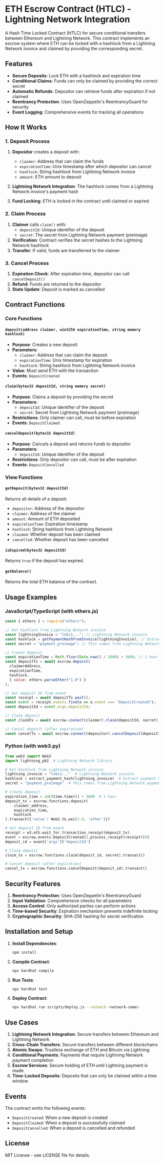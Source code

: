 # ETH Escrow Contract (HTLC) - Lightning Network Integration

A Hash Time Locked Contract (HTLC) for secure conditional transfers between Ethereum and Lightning Network. This contract implements an escrow system where ETH can be locked with a hashlock from a Lightning Network invoice and claimed by providing the corresponding secret.

## Features

- **Secure Deposits**: Lock ETH with a hashlock and expiration time
- **Conditional Claims**: Funds can only be claimed by providing the correct secret
- **Automatic Refunds**: Depositor can retrieve funds after expiration if not claimed
- **Reentrancy Protection**: Uses OpenZeppelin's ReentrancyGuard for security
- **Event Logging**: Comprehensive events for tracking all operations

## How It Works

### 1. Deposit Process
1. **Depositor** creates a deposit with:
   - `claimer`: Address that can claim the funds
   - `expirationTime`: Unix timestamp after which depositor can cancel
   - `hashlock`: String hashlock from Lightning Network invoice
   - `amount`: ETH amount to deposit

2. **Lightning Network Integration**: The hashlock comes from a Lightning Network invoice's payment hash
3. **Fund Locking**: ETH is locked in the contract until claimed or expired

### 2. Claim Process
1. **Claimer** calls `claim()` with:
   - `depositId`: Unique identifier of the deposit
   - `secret`: The secret from Lightning Network payment (preimage)
2. **Verification**: Contract verifies the secret hashes to the Lightning Network hashlock
3. **Transfer**: If valid, funds are transferred to the claimer

### 3. Cancel Process
1. **Expiration Check**: After expiration time, depositor can call `cancelDeposit()`
2. **Refund**: Funds are returned to the depositor
3. **State Update**: Deposit is marked as cancelled

## Contract Functions

### Core Functions

#### `deposit(address claimer, uint256 expirationTime, string memory hashlock)`
- **Purpose**: Creates a new deposit
- **Parameters**:
  - `claimer`: Address that can claim the deposit
  - `expirationTime`: Unix timestamp for expiration
  - `hashlock`: String hashlock from Lightning Network invoice
- **Value**: Must send ETH with the transaction
- **Events**: `DepositCreated`

#### `claim(bytes32 depositId, string memory secret)`
- **Purpose**: Claims a deposit by providing the secret
- **Parameters**:
  - `depositId`: Unique identifier of the deposit
  - `secret`: Secret from Lightning Network payment (preimage)
- **Restrictions**: Only claimer can call, must be before expiration
- **Events**: `DepositClaimed`

#### `cancelDeposit(bytes32 depositId)`
- **Purpose**: Cancels a deposit and returns funds to depositor
- **Parameters**:
  - `depositId`: Unique identifier of the deposit
- **Restrictions**: Only depositor can call, must be after expiration
- **Events**: `DepositCancelled`

### View Functions

#### `getDeposit(bytes32 depositId)`
Returns all details of a deposit:
- `depositor`: Address of the depositor
- `claimer`: Address of the claimer
- `amount`: Amount of ETH deposited
- `expirationTime`: Expiration timestamp
- `hashlock`: String hashlock from Lightning Network
- `claimed`: Whether deposit has been claimed
- `cancelled`: Whether deposit has been cancelled

#### `isExpired(bytes32 depositId)`
Returns `true` if the deposit has expired.

#### `getBalance()`
Returns the total ETH balance of the contract.

## Usage Examples

### JavaScript/TypeScript (with ethers.js)

```javascript
const { ethers } = require("ethers");

// Get hashlock from Lightning Network invoice
const lightningInvoice = "lnbc1..."; // Lightning Network invoice
const hashlock = getPaymentHashFromInvoice(lightningInvoice); // Extract payment hash
const secret = "payment_preimage"; // This comes from Lightning Network payment

// Create deposit
const expirationTime = Math.floor(Date.now() / 1000) + 3600; // 1 hour
const depositTx = await escrow.deposit(
  claimerAddress,
  expirationTime,
  hashlock,
  { value: ethers.parseEther("1.0") }
);

// Get deposit ID from event
const receipt = await depositTx.wait();
const event = receipt.events.find(e => e.event === "DepositCreated");
const depositId = event.args.depositId;

// Claim deposit
const claimTx = await escrow.connect(claimer).claim(depositId, secret);

// Cancel deposit (after expiration)
const cancelTx = await escrow.connect(depositor).cancelDeposit(depositId);
```

### Python (with web3.py)

```python
from web3 import Web3
import lightning_pb2  # Lightning Network library

# Get hashlock from Lightning Network invoice
lightning_invoice = "lnbc1..."  # Lightning Network invoice
hashlock = extract_payment_hash(lightning_invoice)  # Extract payment hash
secret = "payment_preimage"  # This comes from Lightning Network payment

# Create deposit
expiration_time = int(time.time()) + 3600  # 1 hour
deposit_tx = escrow.functions.deposit(
    claimer_address,
    expiration_time,
    hashlock
).transact({'value': Web3.to_wei(1.0, 'ether')})

# Get deposit ID from event
receipt = w3.eth.wait_for_transaction_receipt(deposit_tx)
event = escrow.events.DepositCreated().process_receipt(receipt)[0]
deposit_id = event['args']['depositId']

# Claim deposit
claim_tx = escrow.functions.claim(deposit_id, secret).transact()

# Cancel deposit (after expiration)
cancel_tx = escrow.functions.cancelDeposit(deposit_id).transact()
```

## Security Features

1. **Reentrancy Protection**: Uses OpenZeppelin's ReentrancyGuard
2. **Input Validation**: Comprehensive checks for all parameters
3. **Access Control**: Only authorized parties can perform actions
4. **Time-based Security**: Expiration mechanism prevents indefinite locking
5. **Cryptographic Security**: SHA-256 hashing for secret verification

## Installation and Setup

1. **Install Dependencies**:
   ```bash
   npm install
   ```

2. **Compile Contract**:
   ```bash
   npx hardhat compile
   ```

3. **Run Tests**:
   ```bash
   npx hardhat test
   ```

4. **Deploy Contract**:
   ```bash
   npx hardhat run scripts/deploy.js --network <network-name>
   ```

## Use Cases

1. **Lightning Network Integration**: Secure transfers between Ethereum and Lightning Network
2. **Cross-Chain Transfers**: Secure transfers between different blockchains
3. **Atomic Swaps**: Trustless exchange of ETH and Bitcoin via Lightning
4. **Conditional Payments**: Payments that require Lightning Network payment completion
5. **Escrow Services**: Secure holding of ETH until Lightning payment is made
6. **Time-Locked Deposits**: Deposits that can only be claimed within a time window

## Events

The contract emits the following events:

- `DepositCreated`: When a new deposit is created
- `DepositClaimed`: When a deposit is successfully claimed
- `DepositCancelled`: When a deposit is cancelled and refunded

## License

MIT License - see LICENSE file for details. 